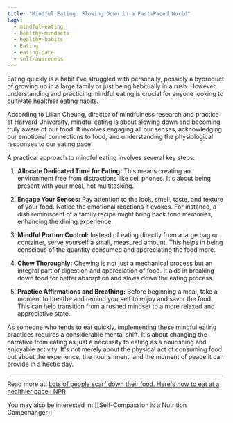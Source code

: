 ```yaml
---
title: "Mindful Eating: Slowing Down in a Fast-Paced World"
tags:
  - mindful-eating
  - healthy-mindsets
  - healthy-habits
  - Eating
  - eating-pace
  - self-awareness
---
```

Eating quickly is a habit I've struggled with personally, possibly a byproduct of growing up in a large family or just being habitually in a rush. However, understanding and practicing mindful eating is crucial for anyone looking to cultivate healthier eating habits.

According to Lilian Cheung, director of mindfulness research and practice at Harvard University, mindful eating is about slowing down and becoming truly aware of our food. It involves engaging all our senses, acknowledging our emotional connections to food, and understanding the physiological responses to our eating pace.

A practical approach to mindful eating involves several key steps:

1. **Allocate Dedicated Time for Eating:** This means creating an environment free from distractions like cell phones. It's about being present with your meal, not multitasking.
    
2. **Engage Your Senses:** Pay attention to the look, smell, taste, and texture of your food. Notice the emotional reactions it evokes. For instance, a dish reminiscent of a family recipe might bring back fond memories, enhancing the dining experience.
    
3. **Mindful Portion Control:** Instead of eating directly from a large bag or container, serve yourself a small, measured amount. This helps in being conscious of the quantity consumed and appreciating the food more.
    
4. **Chew Thoroughly:** Chewing is not just a mechanical process but an integral part of digestion and appreciation of food. It aids in breaking down food for better absorption and slows down the eating process.
    
5. **Practice Affirmations and Breathing:** Before beginning a meal, take a moment to breathe and remind yourself to enjoy and savor the food. This can help transition from a rushed mindset to a more relaxed and appreciative state.
    

As someone who tends to eat quickly, implementing these mindful eating practices requires a considerable mental shift. It's about changing the narrative from eating as just a necessity to eating as a nourishing and enjoyable activity. It's not merely about the physical act of consuming food but about the experience, the nourishment, and the moment of peace it can provide in a hectic day.

----

Read more at: [Lots of people scarf down their food. Here's how to eat at a healthier pace : NPR](https://www.npr.org/2024/01/05/1223193847/lots-of-people-scarf-down-their-food-heres-how-to-eat-at-a-healthier-pace)

You may also be interested in: [[Self-Compassion is a Nutrition Gamechanger]]